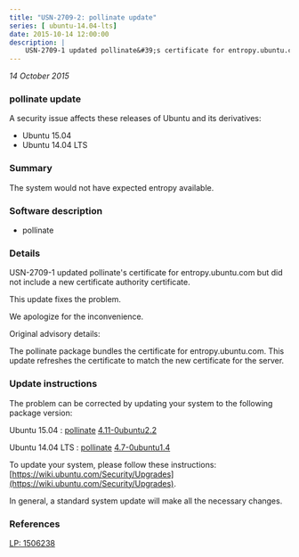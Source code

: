 ```yaml
---
title: "USN-2709-2: pollinate update"
series: [ ubuntu-14.04-lts]
date: 2015-10-14 12:00:00
description: |
    USN-2709-1 updated pollinate&#39;s certificate for entropy.ubuntu.com but did not include a new certificate authority certificate.
--- 
```

 
 

*14 October 2015*

### pollinate update

A security issue affects these releases of Ubuntu and its derivatives:

* Ubuntu 15.04
* Ubuntu 14.04 LTS

### Summary

The system would not have expected entropy available. 

### Software description

* pollinate 

### Details

USN-2709-1 updated pollinate&#39;s certificate for entropy.ubuntu.com but did not include a new certificate authority certificate.

This update fixes the problem.

We apologize for the inconvenience.

Original advisory details:

 The pollinate package bundles the certificate for entropy.ubuntu.com. This update refreshes the certificate to match the new certificate for the server. 

### Update instructions

The problem can be corrected by updating your system to the following package version:

Ubuntu 15.04
 : [pollinate](https://launchpad.net/ubuntu/+source/pollinate) <span> [4.11-0ubuntu2.2](https://launchpad.net/ubuntu/+source/pollinate/4.11-0ubuntu2.2) </span> 

Ubuntu 14.04 LTS
 : [pollinate](https://launchpad.net/ubuntu/+source/pollinate) <span> [4.7-0ubuntu1.4](https://launchpad.net/ubuntu/+source/pollinate/4.7-0ubuntu1.4) </span> 

To update your system, please follow these instructions: [https://wiki.ubuntu.com/Security/Upgrades](https://wiki.ubuntu.com/Security/Upgrades).

In general, a standard system update will make all the necessary changes. 

### References

 
 [LP: 1506238](https://launchpad.net/bugs/1506238)
 

